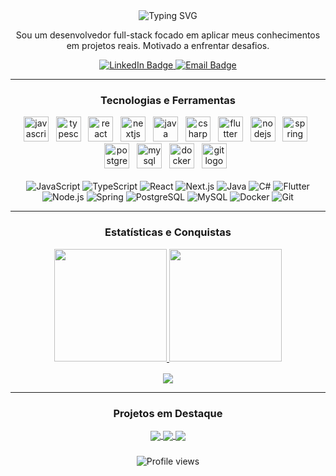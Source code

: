 <div align="center">
  <img src="https://readme-typing-svg.herokuapp.com?font=Inter&size=28&pause=1000&color=1976D2&center=true&vCenter=true&width=435&lines=Olá%2C+eu+sou+o+Luan+Padilha+%F0%9F%91%8B;Desenvolvedor+Full-Stack;" alt="Typing SVG" />
</div>

<div align="center">
  <p>
    Sou um desenvolvedor full-stack focado em aplicar meus conhecimentos em projetos reais. Motivado a enfrentar desafios.
  </p>
</div>

<div align="center">
  <a href="https://www.linkedin.com/in/luan-padilha-b73054239" target="_blank">
    <img src="https://img.shields.io/badge/LinkedIn-Luan%20Padilha-0A66C2?style=for-the-badge&logo=linkedin&logoColor=white" alt="LinkedIn Badge"/>
  </a>
  <a href="mailto:luanpmiranda@gmail.com" target="_blank">
    <img src="https://img.shields.io/badge/Email-Contato-D14836?style=for-the-badge&logo=gmail&logoColor=white" alt="Email Badge"/>
  </a>
</div>

---

<h3 align="center">Tecnologias e Ferramentas</h3>
<div align="center">
    <img src="https://cdn.jsdelivr.net/gh/devicons/devicon@latest/icons/javascript/javascript-original.svg" height="40" alt="javascript logo" />&nbsp;&nbsp;
    <img src="https://cdn.jsdelivr.net/gh/devicons/devicon@latest/icons/typescript/typescript-original.svg" height="40" alt="typescript logo" />&nbsp;&nbsp;
    <img src="https://cdn.jsdelivr.net/gh/devicons/devicon@latest/icons/react/react-original.svg" height="40" alt="react logo" />&nbsp;&nbsp;
    <img src="https://cdn.jsdelivr.net/gh/devicons/devicon@latest/icons/nextjs/nextjs-original.svg" height="40" alt="nextjs logo" />&nbsp;&nbsp;
    <img src="https://cdn.jsdelivr.net/gh/devicons/devicon@latest/icons/java/java-original.svg" height="40" alt="java logo" />&nbsp;&nbsp;
    <img src="https://cdn.jsdelivr.net/gh/devicons/devicon@latest/icons/csharp/csharp-original.svg" height="40" alt="csharp logo" />&nbsp;&nbsp;
    <img src="https://cdn.jsdelivr.net/gh/devicons/devicon@latest/icons/flutter/flutter-original.svg" height="40" alt="flutter logo" />&nbsp;&nbsp;
    <img src="https://cdn.jsdelivr.net/gh/devicons/devicon@latest/icons/nodejs/nodejs-original.svg" height="40" alt="nodejs logo" />&nbsp;&nbsp;
    <img src="https://cdn.jsdelivr.net/gh/devicons/devicon@latest/icons/spring/spring-original.svg" height="40" alt="spring logo" />&nbsp;&nbsp;
    <img src="https://cdn.jsdelivr.net/gh/devicons/devicon@latest/icons/postgresql/postgresql-original.svg" height="40" alt="postgresql logo" />&nbsp;&nbsp;
    <img src="https://cdn.jsdelivr.net/gh/devicons/devicon@latest/icons/mysql/mysql-original.svg" height="40" alt="mysql logo" />&nbsp;&nbsp;
    <img src="https://cdn.jsdelivr.net/gh/devicons/devicon@latest/icons/docker/docker-original.svg" height="40" alt="docker logo" />&nbsp;&nbsp;
    <img src="https://cdn.jsdelivr.net/gh/devicons/devicon@latest/icons/git/git-original.svg" height="40" alt="git logo" />&nbsp;&nbsp;
</div>
<br>
<div align="center">
    <img src="https://img.shields.io/badge/JavaScript-F7DF1E?style=for-the-badge&logo=javascript&logoColor=black" alt="JavaScript"/>
    <img src="https://img.shields.io/badge/TypeScript-3178C6?style=for-the-badge&logo=typescript&logoColor=white" alt="TypeScript"/>
    <img src="https://img.shields.io/badge/React-61DAFB?style=for-the-badge&logo=react&logoColor=black" alt="React"/>
    <img src="https://img.shields.io/badge/Next.js-000000?style=for-the-badge&logo=nextdotjs&logoColor=white" alt="Next.js"/>
    <img src="https://img.shields.io/badge/Java-ED8B00?style=for-the-badge&logo=openjdk&logoColor=white" alt="Java"/>
    <img src="https://img.shields.io/badge/C%23-239120?style=for-the-badge&logo=c-sharp&logoColor=white" alt="C#"/>
    <img src="https://img.shields.io/badge/Flutter-02569B?style=for-the-badge&logo=flutter&logoColor=white" alt="Flutter"/>
    <img src="https://img.shields.io/badge/Node.js-339933?style=for-the-badge&logo=nodedotjs&logoColor=white" alt="Node.js"/>
    <img src="https://img.shields.io/badge/Spring-6DB33F?style=for-the-badge&logo=spring&logoColor=white" alt="Spring"/>
    <img src="https://img.shields.io/badge/PostgreSQL-316192?style=for-the-badge&logo=postgresql&logoColor=white" alt="PostgreSQL"/>
    <img src="https://img.shields.io/badge/MySQL-4479A1?style=for-the-badge&logo=mysql&logoColor=white" alt="MySQL"/>
    <img src="https://img.shields.io/badge/Docker-2496ED?style=for-the-badge&logo=docker&logoColor=white" alt="Docker"/>
    <img src="https://img.shields.io/badge/Git-E44C30?style=for-the-badge&logo=git&logoColor=white" alt="Git"/>
</div>

---

<h3 align="center">Estatísticas e Conquistas</h3>
<div align="center">
  <a href="https://github.com/LuanPaD">
    <img height="180em" src="https://github-readme-stats.vercel.app/api?username=LuanPaD&show_icons=true&theme=tokyonight&include_all_commits=true&count_private=true"/>
    <img height="180em" src="https://github-readme-stats.vercel.app/api/top-langs/?username=LuanPaD&layout=compact&langs_count=7&theme=tokyonight"/>
  </a>
</div>
<div align="center" style="margin-top: 16px;">
  <a href="https://github.com/LuanPaD">
    <img src="https://github-readme-streak-stats.herokuapp.com/?user=LuanPaD&theme=tokyonight" />
  </a>
</div>

---

<h3 align="center">Projetos em Destaque</h3>
<div align="center">
  <a href="https://github.com/LuanPaD/BarberLab">
    <img align="center" src="https://github-readme-stats.vercel.app/api/pin/?username=LuanPaD&repo=BarberLab&theme=tokyonight" />
  </a>
  <a href="https://github.com/LuanPaD/Avaliacao-de-Atendimento">
    <img align="center" src="https://github-readme-stats.vercel.app/api/pin/?username=LuanPaD&repo=Avaliacao-de-Atendimento&theme=tokyonight" />
  </a>
  <a href="https://github.com/LuanPaD/Sistema-de-Gerenciamento-de-Biblioteca-WebBuilders">
    <img align="center" src="https://github-readme-stats.vercel.app/api/pin/?username=LuanPaD&repo=Sistema-de-Gerenciamento-de-Biblioteca-WebBuilders&theme=tokyonight" />
  </a>
</div>

<div align="center" style="margin-top: 24px;">
  <img src="https://komarev.com/ghpvc/?username=LuanPaD&label=Profile%20views&color=0e75b6&style=flat" alt="Profile views" />
</div>
